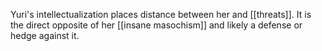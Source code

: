 Yuri's intellectualization places distance between her and [[threats]].  It is the direct opposite of her [[insane masochism]] and likely a defense or hedge against it.